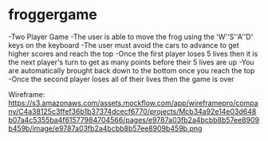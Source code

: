 # froggergame

-Two Player Game
-The user is able to move the frog using the 'W''S''A''D' keys on the keyboard
-The user must avoid the cars to advance to get higher scores and reach the top
-Once the first player loses 5 lives then it is the next player's turn to get as many points before their 5 lives are up 
-You are automatically brought back down to the bottom once you reach the top
-Once the second player loses all of their lives then the game is over



Wireframe:
https://s3.amazonaws.com/assets.mockflow.com/app/wireframepro/company/C4a38125c3ffef36b1b37374dcecf6770/projects/Mcb34a92e14e03d648b07a4c5355ba4f61577984704566/pages/e9787a03fb2a4bcbb8b57ee8909b459b/image/e9787a03fb2a4bcbb8b57ee8909b459b.png
